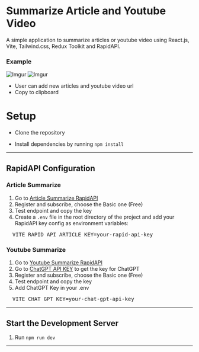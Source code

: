 # Summarize Article and Youtube Video
A simple application to summarize articles or youtube video using React.js, Vite, Tailwind.css, Redux Toolkit and RapidAPI.
### Example

![Imgur](https://i.imgur.com/EbrmdGt.png)
![Imgur](https://i.imgur.com/quxZz1A.png)

* User can add new articles and youtube video url
* Copy to clipboard

# Setup

* Clone the repository


* Install dependencies by running `npm install`
---
## RapidAPI Configuration

### Article Summarize
1. Go to [Article Summarize RapidAPI ](https://rapidapi.com/restyler/api/article-extractor-and-summarizer/)
2. Register and subscribe, choose the Basic one (Free)
3. Test endpoint and copy the key
4. Create a `.env` file in the root directory of the project and add your RapidAPI key config as environment variables:
  <pre>
  VITE_RAPID_API_ARTICLE_KEY=your-rapid-api-key</pre>

### Youtube Summarize
1. Go to [Youtube Summarize RapidAPI ](https://rapidapi.com/420vijay47/api/youtube-summarizer-by-chatgpt)
2. Go to [ChatGPT API KEY](https://platform.openai.com/account/api-keys) to get the key for ChatGPT
3. Register and subscribe, choose the Basic one (Free)
4. Test endpoint and copy the key
5. Add ChatGPT Key in your .env
  <pre>
  VITE_CHAT_GPT_KEY=your-chat-gpt-api-key</pre>
---

## Start the Development Server

1. Run `npm run dev`
---

